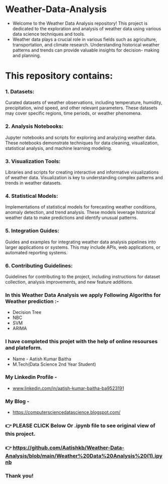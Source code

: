# Weather-Data-Analysis
  - Welcome to the Weather Data Analysis repository! This project is dedicated to the exploration and analysis of weather data using various data science techniques and tools.
  - Weather data plays a crucial role in various fields such as agriculture, transportation, and climate research. Understanding historical weather patterns and trends can provide valuable insights for decision- 
    making and planning.

# This repository contains:

### 1. Datasets:
Curated datasets of weather observations, including temperature, humidity, precipitation, wind speed, and other relevant parameters. These datasets may cover specific regions, time periods, or 
weather phenomena.

### 2. Analysis Notebooks: 
Jupyter notebooks and scripts for exploring and analyzing weather data. These notebooks demonstrate techniques for data cleaning, visualization, statistical analysis, and machine learning modeling.

### 3. Visualization Tools:
Libraries and scripts for creating interactive and informative visualizations of weather data. Visualization is key to understanding complex patterns and trends in weather datasets.

### 4. Statistical Models: 
Implementations of statistical models for forecasting weather conditions, anomaly detection, and trend analysis. These models leverage historical weather data to make predictions and identify unusual 
patterns.

### 5. Integration Guides:
Guides and examples for integrating weather data analysis pipelines into larger applications or systems. This may include APIs, web applications, or automated reporting systems.

### 6. Contributing Guidelines:
Guidelines for contributing to the project, including instructions for dataset collection, analysis improvements, and new feature additions.

### In this Weather Data Analysis we apply Following Algoriths for Weather prediction :-
 - Decision Tree
 - NBC
 - SVM
 - ARIMA


### I have completed this projet with the help of online resourses and plateform.

- Name - Aatish Kumar Baitha
- M.Tech(Data Science 2nd Year Student)

### My Linkedin Profile -
- www.linkedin.com/in/aatish-kumar-baitha-ba9523191

### My Blog -
- https://computersciencedatascience.blogspot.com/

### 👉 PLEASE CLICK Below Or .ipynb file to see original view of this project.
### 👉 https://github.com/Aatishkb/Weather-Data-Analysis/blob/main/Weather%20Data%20Analysis%20(1).ipynb

### Thank you!
